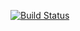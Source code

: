 [![Build Status](https://travis-ci.org/steppenwolf-sro/callback-schedule.svg?branch=dev)](https://travis-ci.org/steppenwolf-sro/callback-schedule)